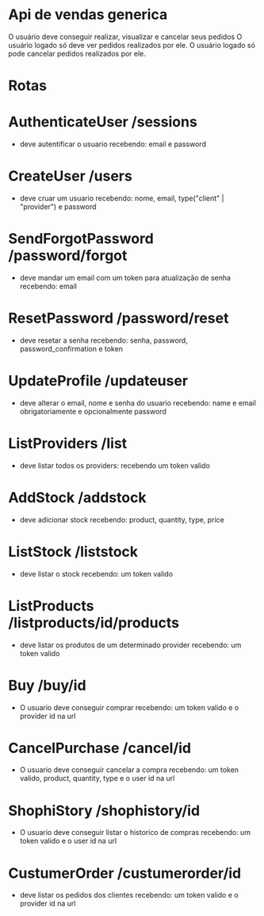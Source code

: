 # Api de vendas generica

O usuário deve conseguir realizar, visualizar e cancelar seus pedidos
O usuário logado só deve ver pedidos realizados por ele.
O usuário logado só pode cancelar pedidos realizados por ele.



# Rotas


# AuthenticateUser    /sessions
- deve autentificar o usuario recebendo: email e password

# CreateUser    /users

- deve cruar um usuario recebendo: nome, email, type("client" | "provider") e password

# SendForgotPassword  /password/forgot

- deve mandar um email com um token para atualização de senha recebendo: email

# ResetPassword  /password/reset

- deve resetar a senha recebendo: senha, password, password_confirmation e token

# UpdateProfile /updateuser

- deve alterar o email, nome e senha do usuario recebendo: name e email obrigatoriamente e opcionalmente password

# ListProviders  /list

- deve listar todos os providers: recebendo um token valido

# AddStock   /addstock

- deve adicionar stock recebendo: product, quantity, type, price

# ListStock   /liststock

- deve listar o stock recebendo: um token valido

# ListProducts   /listproducts/id/products

- deve listar os produtos de um determinado provider recebendo: um token valido

# Buy   /buy/id

- O usuario deve conseguir comprar recebendo: um token valido e o provider id na url

# CancelPurchase   /cancel/id

- O usuario deve conseguir cancelar a compra recebendo: um token valido, product, quantity, type e o user id na url

# ShophiStory  /shophistory/id

- O usuario deve conseguir listar o historico de compras recebendo: um token valido e o user id na url

# CustumerOrder  /custumerorder/id

- deve listar os pedidos dos clientes recebendo: um token valido e o provider id na url











